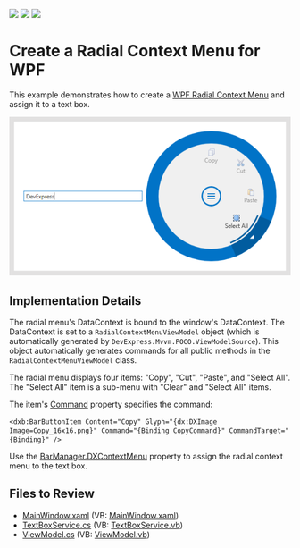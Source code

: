 <!-- default badges list -->
![](https://img.shields.io/endpoint?url=https://codecentral.devexpress.com/api/v1/VersionRange/128640767/22.2.2%2B)
[![](https://img.shields.io/badge/Open_in_DevExpress_Support_Center-FF7200?style=flat-square&logo=DevExpress&logoColor=white)](https://supportcenter.devexpress.com/ticket/details/T325071)
[![](https://img.shields.io/badge/📖_How_to_use_DevExpress_Examples-e9f6fc?style=flat-square)](https://docs.devexpress.com/GeneralInformation/403183)
<!-- default badges end -->

# Create a Radial Context Menu for WPF

This example demonstrates how to create a [WPF Radial Context Menu](https://docs.devexpress.com/WPF/DevExpress.Xpf.Bars.RadialContextMenu) and assign it to a text box.

![WPF Radial Context Menu, DevExpress](https://raw.githubusercontent.com/DevExpress-Examples/create-wpf-radial-context-menu/22.2.2%2B/media/wpf-radial-context-menu-devexpress.png)

## Implementation Details

The radial menu's DataContext is bound to the window's DataContext. The DataContext is set to a `RadialContextMenuViewModel` object (which is automatically generated by `DevExpress.Mvvm.POCO.ViewModelSource`). This object automatically generates commands for all public methods in the `RadialContextMenuViewModel` class.

The radial menu displays four items: "Copy", "Cut", "Paste", and "Select All". The "Select All" item is a sub-menu with "Clear" and "Select All" items.

The item's [Command](https://docs.devexpress.com/WPF/DevExpress.Xpf.Bars.BarItem.Command) property specifies the command:

```xaml
<dxb:BarButtonItem Content="Copy" Glyph="{dx:DXImage Image=Copy_16x16.png}" Command="{Binding CopyCommand}" CommandTarget="{Binding}" />
```

Use the [BarManager.DXContextMenu](https://docs.devexpress.com/WPF/DevExpress.Xpf.Bars.BarManager.DXContextMenu) property to assign the radial context menu to the text box.


## Files to Review

* [MainWindow.xaml](./CS/RadialMenuExample/MainWindow.xaml) (VB: [MainWindow.xaml](./VB/RadialMenuExample/MainWindow.xaml))
* [TextBoxService.cs](./CS/RadialMenuExample/TextBoxService.cs) (VB: [TextBoxService.vb](./VB/RadialMenuExample/TextBoxService.vb))
* [ViewModel.cs](./CS/RadialMenuExample/ViewModel.cs) (VB: [ViewModel.vb](./VB/RadialMenuExample/ViewModel.vb))
